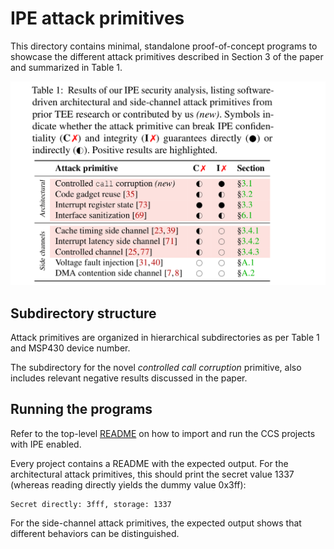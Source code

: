 # IPE attack primitives

This directory contains minimal, standalone proof-of-concept programs to showcase the different attack primitives described in Section 3 of the paper and summarized in Table 1.

![table1](table1.png)

## Subdirectory structure

Attack primitives are organized in hierarchical subdirectories as per Table 1 and MSP430 device number.

The subdirectory for the novel _controlled call corruption_ primitive, also includes relevant negative results discussed in the paper.

## Running the programs

Refer to the top-level [README](../README.md#3-running-a-sample-ccs-project) on how to import and run the CCS projects with IPE enabled.

Every project contains a README with the expected output. For the architectural attack primitives, this should print the secret value 1337 (whereas reading directly yields the dummy value 0x3ff):

```
Secret directly: 3fff, storage: 1337
```

For the side-channel attack primitives, the expected output shows that different behaviors can be distinguished.